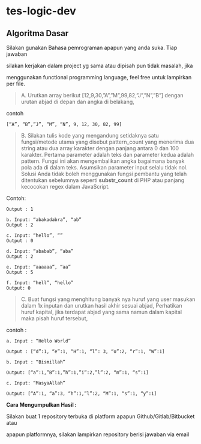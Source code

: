 # tes-logic-dev

## Algoritma Dasar

Silakan gunakan Bahasa pemrograman apapun yang anda suka. Tiap jawaban

silakan kerjakan dalam project yg sama atau dipisah pun tidak masalah, jika

menggunakan functional programming language, feel free untuk lampirkan per file.

> A. Urutkan array berikut [12,9,30,”A”,”M”,99,82,”J”,”N”,”B”] dengan urutan abjad di depan dan angka di belakang,

contoh

```
[“A”, “B”,”J”, “M”, “N”, 9, 12, 30, 82, 99]
```

> B. Silakan tulis kode yang mengandung setidaknya satu fungsi/metode utama yang disebut pattern_count yang menerima dua string atau dua array karakter dengan panjang antara 0 dan 100 karakter. Pertama parameter adalah teks dan parameter kedua adalah pattern. Fungsi ini akan mengembalikan angka bagaimana banyak pola ada di dalam teks. Asumsikan parameter input selalu tidak nol. Solusi Anda tidak boleh menggunakan fungsi pembantu yang telah ditentukan sebelumnya seperti **substr_count** di PHP atau panjang kecocokan regex dalam JavaScript.

Contoh:

```a. Input: “palindrom”, “ind”
Output : 1

b. Input: “abakadabra”, “ab”
Output : 2

c. Input: “hello”, “”
Output : 0

d. Input: “ababab”, “aba”
Output : 2

e. Input: “aaaaaa”, “aa”
Output : 5

f. Input: “hell”, “hello”
Output: 0
```

> C. Buat fungsi yang menghitung banyak nya huruf yang user masukan dalam 1x inputan dan urutkan hasil akhir sesuai abjad, Perhatikan huruf kapital, jika terdapat abjad yang sama namun dalam kapital maka pisah huruf tersebut,

contoh :

```
a. Input : “Hello World”

Output : [“d”:1, “e”:1, “H”:1, “l”: 3, “o”:2, “r”:1, “W”:1]

b. Input : “Bismillah”

Output: [“a”:1,”B”:1,”h”:1,”i”:2,”l”:2, “m”:1, “s”:1]

c. Input: “MasyaAllah”

Output: [“A”:1, “a”:3, “h”:1,”l”:2, “M”:1, “s”:1, “y”:1]
```

**Cara Mengumpulkan Hasil :**

Silakan buat 1 repository terbuka di platform apapun Github/Gitlab/Bitbucket atau

apapun platformnya, silakan lampirkan repository berisi jawaban via email
